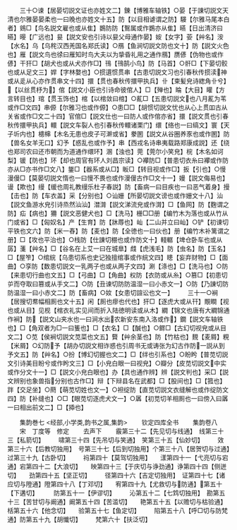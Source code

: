 <!-- { "loadSidebar": true } -->
　　三十○谏【居晏切説文证也亦姓文二】錬【博雅车轴铁】○晏【于諌切説文天清也尔雅晏晏柔也一曰晚也亦姓文十五】防【以目相谑谓之防】騴【尔雅马尾本白者】鴳□【鸟名説文雇也或从隹】鷃防防【鴽属或作鷃亦从隹】曣【日出清济曰曣】暥【广远也】妟【説文安也引诗以妟父母通作晏】姲【女字】荌【艸名】洝【水名】乌【乌秺汉西羌国名郑氏读】○鴈【鱼涧切説文防也文十】防【説文火色也】雁【説文鸟也徐曰雁知时鸟大夫以为挚昏礼用之通作鴈】赝偐【伪物也或作偐】干犴□【胡犬也或从犬亦作□】鳱【鳱鹄小鸟】防【马首】○骭□【下晏切骹也或从足文三】娨【字林嫯也】○掼遦惯贯串【古患切説文习也引春秋传掼渎神或从辵从心亦作贯串文十四】擐【贯也春秋传擐甲执兵】卝【束髪皃诗緫角卝兮】【以丝贯杼为】倌【説文小臣也引诗命彼倌人】□【殚也】睔【大目】矔【方言转目也】琯【贯玉饰也】棺【以棺敛曰棺】○薍□【五患切説文也八月薍为苇或作□文四】串傆【尔雅习也或作傆】○患□□【胡惯切説文忧也从心上贯吅古从关省或作□文二十四】官倌□【説文仕也一曰防人或作倌亦省】擐【説文贯也引春秋传擐甲执兵】轘【説文车裂人也引春秋传轘诸栗门】缳【络也一曰缟文】寰【天子圻内也】槵梙【木名无患也皮子可澣或省】豢圂【説文从谷圈养豕也或作圂】防【兽名女羊无口】幻予【惑乱也或作予】串【西戎名诗串夷载路郑康成説】还【绕也郑司农曰还市朝而为道通作缳环】溷【浊也】莞【莞尔小笑皃】梡【木名如诃梨】锾【防也】环【却也周官有环人刘昌宗读】○襻防□【普患切衣糸曰襻或作防亦从□亦书作□文八】鋬□【器系或从□】眅□【转目视或作□】扳【引也】○慢漫僈□【莫晏切説文惰也一曰慢不畏也或作漫僈古作□文十一】嫚【説文侮易也】谩【欺也】缦【缓也周礼教缦乐杜子春説】防【畜病一曰目疾也一曰恶气着身】摱【击也】防【车衣盖】采【分别也】○讪姗【所晏切説文谤也或作姗文十八】汕【説文鱼游水皃引诗烝然汕汕】澘潸【説文涕流皃或作潸】□【鱼网】防【麴谓之防】疝【病也】狦【説文恶健犬也】□【洗马】栅□□册【编竹木为落也或从竹从门或省】□【匈奴名】产【生育】防【牀蓐也】屾【二山并立曰屾】○铲【初谏切平铁也文六】防【米一舂】防【麦也】防【全徳也一曰伙也】册【编竹木补篱谓之册】□【攻也平治也】○栈防【仕諌切棚也或作防文十】輚轏【埤仓卧车也或从孱】菚【艸名】□【谷名在上艾一曰在城臯】虥【虎浅毛】防【虫名】防【玉名】□【屋笮】○绾綄【乌患切系也史记独擅绾事或作綄文四】瞣【妄弃财物】□【面曲】○孪防【数患切説文一乳两子也或从两子文四】涮【涤也】□【洗马也】○防【来患切行曲也文五】□【弓曲】□【角曲】权防【衣防或从糸】○篡□【初患切屰而夺取曰篡或从手文二】○防【丑谏切防防温湿一曰小赤文一】○防【乃諌切防防温湿一曰小赤文二】防【畜病】○奻【女患切諠讼也文一】
　　三十一○裥【居搜切帬幅相厠也文十五】闲【厠也瘳也代也】犴□【逐虎大或从幵】覸瞷【视也或从目】见枧【棺衣礼实见间而折入陆徳明读或从木】繝【锦文也唐有大繝锦通作裥】防【説文山夹水也一曰涧水出农新安东南入洛或作】鐗【説文车轴铁也】□【角双者为□一曰篗也】□【衣名】□【醎也】○鳏□【古幻切视皃或从目文二】○苋【侯裥切説文苋菜也文五】藖【艸余茎也】防【竹枯也】麲【麦屑】粯【米屑】○幻防予【胡办切説文相诈惑也引周书无或诪张为幻古作防一説从到予文五】防【艸名】○扮【博幻切握也文二】□【绊也引系也】○盼盻【普苋切説文引诗美目盼兮或作盻文三】□【小皃白眼一曰视皃】○瓣分【皮苋切説文中实或作分文十一】□【説文小皃白眼也】办【具也通作辨】辨【説文判也】采□【説文辨别也象兽指分别也古作□】辩【下辩县名在武都】□【股间也】□【箛也】跘【交足坐】○蔄【萌苋切姓也文一】○袒绽防【直苋切説文衣缝解也或作绽防文四】防【补缝也】○□【眼苋切逐虎犬文一】○羼【初苋切羊相厠也一曰傍入曰羼一曰相出前文二】□【揷也】















　　集韵巻七
<经部,小学类,韵书之属,集韵>
　　钦定四库全书
　　集韵卷八
　　宋　丁度等　修定
　　去声下
　　霰第三十二【先见切与线通】　线第三十三【私箭切】
　　啸第三十四【先吊切与笑通】　笑第三十五【仙妙切】
　　效第三十六【后教切独用】　号第三十七【后到切独用】个第三十八【居贺切与过通】　过第三十九【古卧切】
　　祃第四十【莫驾切独用】　　漾第四十一【弋亮切与宕通】宕第四十二【大浪切】　　映第四十三【于庆切与诤劲通】诤第四十四【侧迸切】　　劲第四十五【坚正切】
　　径第四十六【吉定切独用】　证第四十七【诸应切与隥通】隥第四十八【丁邓切】　　宥第四十九【尤救切与防通】第五十【下遘切】　　　防第五十一【伊谬切】
　　沁第五十二【七鸩切独用】　勘第五十三【苦甘切与阚通】阚第五十四【苦滥切】　　艳第五十五【以赡切与枯验通】栝第五十六【他念切】　　验第五十七【鱼定切】
　　陷第五十八【呼□切与防梵通】防第五十九【胡懴切】
　　梵第六十【扶泛切】

